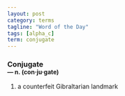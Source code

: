 ```yaml
---
layout: post
category: terms
tagline: "Word of the Day"
tags: [alpha_c]
term: conjugate
---
```


<h3>Conjugate<br/> <small>&mdash; n. (con<span>&middot;</span>ju<span>&middot;</span>gate)</small></h3>
<p><ol>
<li>a counterfeit Gibraltarian landmark</li>
</ol></p>
